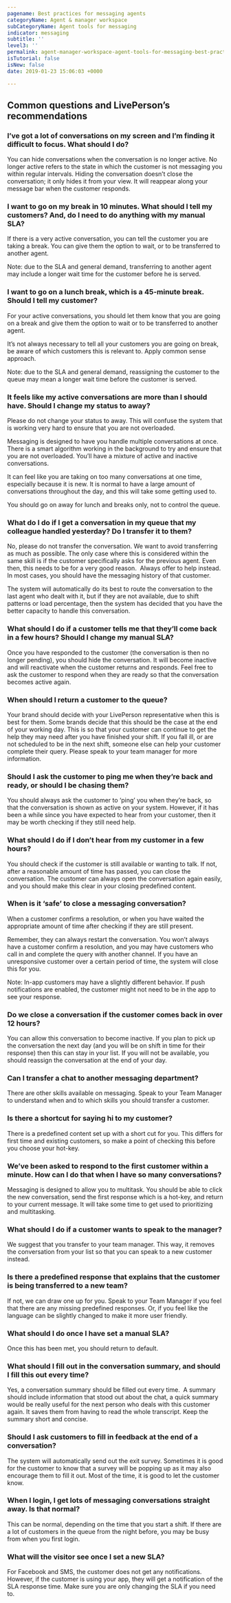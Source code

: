 ```yaml
---
pagename: Best practices for messaging agents
categoryName: Agent & manager workspace
subCategoryName: Agent tools for messaging
indicator: messaging
subtitle: ''
level3: ''
permalink: agent-manager-workspace-agent-tools-for-messaging-best-practices-for-messaging-agents.html
isTutorial: false
isNew: false
date: 2019-01-23 15:06:03 +0000

---
```

## Common questions and LivePerson’s recommendations

### **I’ve got a lot of conversations on my screen and I’m finding it difficult to focus. What should I do?**

You can hide conversations when the conversation is no longer active. No longer active refers to the state in which the customer is not messaging you within regular intervals. Hiding the conversation doesn’t close the conversation; it only hides it from your view. It will reappear along your message bar when the customer responds.

### **I want to go on my break in 10 minutes. What should I tell my customers? And, do I need to do anything with my manual SLA?**

If there is a very active conversation, you can tell the customer you are taking a break. You can give them the option to wait, or to be transferred to another agent.

Note: due to the SLA and general demand, transferring to another agent may include a longer wait time for the customer before he is served.

### **I want to go on a lunch break, which is a 45-minute break. Should I tell my customer?**

For your active conversations, you should let them know that you are going on a break and give them the option to wait or to be transferred to another agent.

It’s not always necessary to tell all your customers you are going on break, be aware of which customers this is relevant to. Apply common sense approach.

Note: due to the SLA and general demand, reassigning the customer to the queue may mean a longer wait time before the customer is served.

### **It feels like my active conversations are more than I should have. Should I change my status to away?**

Please do not change your status to away. This will confuse the system that is working very hard to ensure that you are not overloaded.

Messaging is designed to have you handle multiple conversations at once. There is a smart algorithm working in the background to try and ensure that you are not overloaded. You’ll have a mixture of active and inactive conversations.

It can feel like you are taking on too many conversations at one time, especially because it is new. It is normal to have a large amount of conversations throughout the day, and this will take some getting used to.

You should go on away for lunch and breaks only, not to control the queue.

### **What do I do if I get a conversation in my queue that my colleague handled yesterday? Do I transfer it to them?**

No, please do not transfer the conversation. We want to avoid transferring as much as possible. The only case where this is considered within the same skill is if the customer specifically asks for the previous agent. Even then, this needs to be for a very good reason.  Always offer to help instead. In most cases, you should have the messaging history of that customer.

The system will automatically do its best to route the conversation to the last agent who dealt with it, but if they are not available, due to shift patterns or load percentage, then the system has decided that you have the better capacity to handle this conversation.

### **What should I do if a customer tells me that they’ll come back in a few hours? Should I change my manual SLA?**

Once you have responded to the customer (the conversation is then no longer pending), you should hide the conversation. It will become inactive and will reactivate when the customer returns and responds. Feel free to ask the customer to respond when they are ready so that the conversation becomes active again.

### **When should I return a customer to the queue?**

Your brand should decide with your LivePerson representative when this is best for them. Some brands decide that this should be the case at the end of your working day. This is so that your customer can continue to get the help they may need after you have finished your shift. If you fall ill, or are not scheduled to be in the next shift, someone else can help your customer complete their query. Please speak to your team manager for more information.

### **Should I ask the customer to ping me when they’re back and ready, or should I be chasing them?**

You should always ask the customer to ‘ping’ you when they’re back, so that the conversation is shown as active on your system. However, if it has been a while since you have expected to hear from your customer, then it may be worth checking if they still need help.

### **What should I do if I don’t hear from my customer in a few hours?**

You should check if the customer is still available or wanting to talk. If not, after a reasonable amount of time has passed, you can close the conversation. The customer can always open the conversation again easily, and you should make this clear in your closing predefined content.

### **When is it ‘safe’ to close a messaging conversation?**

When a customer confirms a resolution, or when you have waited the appropriate amount of time after checking if they are still present.

Remember, they can always restart the conversation. You won’t always have a customer confirm a resolution, and you may have customers who call in and complete the query with another channel. If you have an unresponsive customer over a certain period of time, the system will close this for you.

Note: In-app customers may have a slightly different behavior. If push notifications are enabled, the customer might not need to be in the app to see your response.

### **Do we close a conversation if the customer comes back in over 12 hours?**

You can allow this conversation to become inactive. If you plan to pick up the conversation the next day (and you will be on shift in time for their response) then this can stay in your list. If you will not be available, you should reassign the conversation at the end of your day.

### **Can I transfer a chat to another messaging department?**

There are other skills available on messaging. Speak to your Team Manager to understand when and to which skills you should transfer a customer.

### **Is there a shortcut for saying hi to my customer?**

There is a predefined content set up with a short cut for you. This differs for first time and existing customers, so make a point of checking this before you choose your hot-key.

### **We’ve been asked to respond to the first customer within a minute. How can I do that when I have so many conversations?**

Messaging is designed to allow you to multitask. You should be able to click the new conversation, send the first response which is a hot-key, and return to your current message. It will take some time to get used to prioritizing and multitasking.

### **What should I do if a customer wants to speak to the manager?**

We suggest that you transfer to your team manager. This way, it removes the conversation from your list so that you can speak to a new customer instead.

### **Is there a predefined response that explains that the customer is being transferred to a new team?**

If not, we can draw one up for you. Speak to your Team Manager if you feel that there are any missing predefined responses. Or, if you feel like the language can be slightly changed to make it more user friendly.

### **What should I do once I have set a manual SLA?**

Once this has been met, you should return to default.

### **What should I fill out in the conversation summary, and should I fill this out every time?**

Yes, a conversation summary should be filled out every time.  A summary should include information that stood out about the chat, a quick summary would be really useful for the next person who deals with this customer again. It saves them from having to read the whole transcript. Keep the summary short and concise.

### **Should I ask customers to fill in feedback at the end of a conversation?**

The system will automatically send out the exit survey. Sometimes it is good for the customer to know that a survey will be popping up as it may also encourage them to fill it out. Most of the time, it is good to let the customer know.

### **When I login, I get lots of messaging conversations straight away. Is that normal?**

This can be normal, depending on the time that you start a shift. If there are a lot of customers in the queue from the night before, you may be busy from when you first login.

### **What will the visitor see once I set a new SLA?**

For Facebook and SMS, the customer does not get any notifications. However, if the customer is using your app, they will get a notification of the SLA response time. Make sure you are only changing the SLA if you need to.